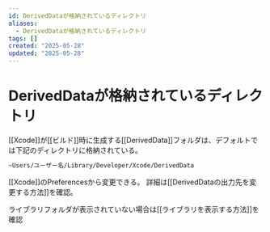 ```yaml
---
id: DerivedDataが格納されているディレクトリ
aliases:
  - DerivedDataが格納されているディレクトリ
tags: []
created: "2025-05-28"
updated: "2025-05-28"
---
```


# DerivedDataが格納されているディレクトリ

[[Xcode]]が[[ビルド]]時に生成する[[DerivedData]]フォルダは、デフォルトでは下記のディレクトリに格納されている。

```bash
~Users/ユーザー名/Library/Developer/Xcode/DerivedData
```

[[Xcode]]のPreferencesから変更できる。 詳細は[[DerivedDataの出力先を変更する方法]]を確認。

ライブラリフォルダが表示されていない場合は[[ライブラリを表示する方法]]を確認
